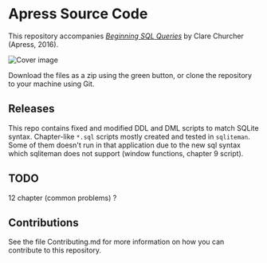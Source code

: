 # Apress Source Code

This repository accompanies [*Beginning SQL Queries*](http://www.apress.com/9781484219546) by Clare Churcher (Apress, 2016).

![Cover image](9781484219546.jpg)

Download the files as a zip using the green button, or clone the repository to your machine using Git.

## Releases

This repo contains fixed and modified DDL and DML scripts to match SQLite syntax. Chapter-like `*.sql` scripts mostly created and tested in `sqliteman`. Some of them doesn't run in that application due to the new sql syntax which sqliteman does not support (window functions, chapter 9 script).

## TODO

12 chapter (common problems) ?

## Contributions

See the file Contributing.md for more information on how you can contribute to this repository.
